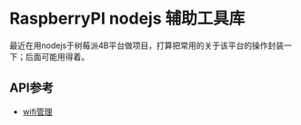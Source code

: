 # RaspberryPI nodejs 辅助工具库

最近在用nodejs于树莓派4B平台做项目，打算把常用的关于该平台的操作封装一下；后面可能用得着。

## API参考
* [wifi管理](src/packages/wifi/README.md)